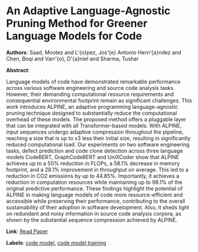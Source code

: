 # An Adaptive Language-Agnostic Pruning Method for Greener Language Models for Code

**Authors**: Saad, Mootez and L\'{o}pez, Jos\'{e} Antonio Hern\'{a}ndez and Chen, Boqi and Varr\'{o}, D\'{a}niel and Sharma, Tushar

**Abstract**:

Language models of code have demonstrated remarkable performance across various software engineering and source code analysis tasks. However, their demanding computational resource requirements and consequential environmental footprint remain as significant challenges.               This work introduces ALPINE, an adaptive programming language-agnostic pruning technique designed to substantially reduce the computational overhead of these models.                The proposed method offers a pluggable layer that can be integrated with all Transformer-based models.                With ALPINE, input sequences undergo adaptive compression throughout the pipeline, reaching a size that is up to x3 less their initial size, resulting in significantly reduced computational load.               Our experiments on two software engineering tasks, defect prediction and code clone detection across three language models CodeBERT, GraphCodeBERT and UniXCoder show that ALPINE achieves up to a 50\% reduction in FLOPs, a 58.1\% decrease in memory footprint, and a 28.1\% improvement in throughput on average. This led to a reduction in CO2 emissions by up to 44.85\%. Importantly, it achieves a reduction in computation resources while maintaining up to 98.1\% of the original predictive performance.                These findings highlight the potential of ALPINE in making language models of code more resource-efficient and accessible while preserving their performance,               contributing to the overall sustainability of their adoption in software development.               Also, it sheds light on redundant and noisy information in source code analysis corpora, as shown by the substantial sequence compression achieved by ALPINE.

**Link**: [Read Paper](https://doi.org/10.1145/3715773)

**Labels**: [code model](../../labels/code_model.md), [code model training](../../labels/code_model_training.md)
